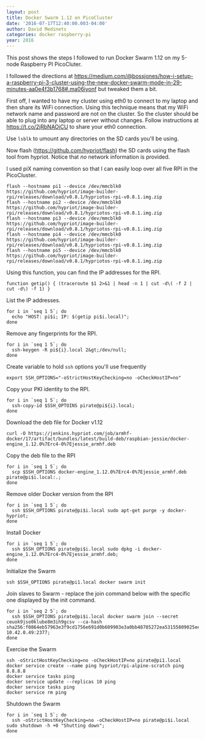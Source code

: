 ```yaml
---
layout: post
title: Docker Swarm 1.12 on PicoCluster
date: '2016-07-17T12:40:00.003-04:00'
author: David Medinets
categories: docker raspberry-pi
year: 2016
---
```


This post shows the steps I followed to run Docker Swarm 1.12 on my 5-node Raspberry PI PicoCluter.


I followed the directions at https://medium.com/@bossjones/how-i-setup-a-raspberry-pi-3-cluster-using-the-new-docker-swarm-mode-in-29-minutes-aa0e4f3b1768#.ma06iyonf but tweaked them a bit.

First off, I wanted to have my cluster using eth0 to connect to my laptop and then share its WiFi connection. Using this technique means that my WiFi network name and password are not on the cluster. So the cluster should be able to plug into any laptop or server without changes. Follow instructions at https://t.co/2jRbNAOiCU to share your eth0 connection.

Use `lsblk` to umount any directories on the SD cards you'll be using.

Now flash (https://github.com/hypriot/flash) the SD cards using the flash tool from hypriot. Notice that *no* network information is provided.

I used piX naming convention so that I can easily loop over all five RPI in the PicoCluster.

```
flash --hostname pi1 --device /dev/mmcblk0 https://github.com/hypriot/image-builder-rpi/releases/download/v0.8.1/hypriotos-rpi-v0.8.1.img.zip
flash --hostname pi2 --device /dev/mmcblk0 https://github.com/hypriot/image-builder-rpi/releases/download/v0.8.1/hypriotos-rpi-v0.8.1.img.zip
flash --hostname pi3 --device /dev/mmcblk0 https://github.com/hypriot/image-builder-rpi/releases/download/v0.8.1/hypriotos-rpi-v0.8.1.img.zip
flash --hostname pi4 --device /dev/mmcblk0 https://github.com/hypriot/image-builder-rpi/releases/download/v0.8.1/hypriotos-rpi-v0.8.1.img.zip
flash --hostname pi5 --device /dev/mmcblk0 https://github.com/hypriot/image-builder-rpi/releases/download/v0.8.1/hypriotos-rpi-v0.8.1.img.zip
```

Using this function, you can find the IP addresses for the RPI.

```
function getip() { (traceroute $1 2>&1 | head -n 1 | cut -d\( -f 2 | cut -d\) -f 1) }
```

List the IP addresses.

```
for i in `seq 1 5`; do
  echo "HOST: pi$i; IP: $(getip pi$i.local)";
done
```

Remove any fingerprints for the RPI.

```
for i in `seq 1 5`; do
  ssh-keygen -R pi${i}.local 2&gt;/dev/null;
done
```

Create variable to hold `ssh` options you'll use frequently

```
export SSH_OPTIONS="-oStrictHostKeyChecking=no -oCheckHostIP=no"
```

Copy your PKI identity to the RPI.

```
for i in `seq 1 5`; do
  ssh-copy-id $SSH_OPTOINS pirate@pi${i}.local;
done
```

Download the deb file for Docker v1.12

```
curl -O https://jenkins.hypriot.com/job/armhf-docker/17/artifact/bundles/latest/build-deb/raspbian-jessie/docker-engine_1.12.0%7Erc4-0%7Ejessie_armhf.deb
```

Copy the deb file to the RPI

```
for i in `seq 1 5`; do
  scp $SSH_OPTIONS docker-engine_1.12.0%7Erc4-0%7Ejessie_armhf.deb pirate@pi$i.local:.;
done
```

Remove older Docker version from the RPI

```
for i in `seq 1 5`; do
  ssh $SSH_OPTIONS pirate@pi$i.local sudo apt-get purge -y docker-hypriot;
done
```

Install Docker

```
for i in `seq 1 5`; do
  ssh $SSH_OPTIONS pirate@pi$i.local sudo dpkg -i docker-engine_1.12.0%7Erc4-0%7Ejessie_armhf.deb;
done
```

Initialize the Swarm

```
ssh $SSH_OPTIONS pirate@pi1.local docker swarm init
```

Join slaves to Swarm - replace the join command below with the specific one displayed by the init command.


```
for i in `seq 2 5`; do
  ssh $SSH_OPTIONS pirate@pi$i.local docker swarm join --secret ceuok9jso0klube8m3ih9gcsv --ca-hash sha256:f0864eb57963e3f9cd1756e691d0b609903e3a0bb48785272ea53155809025ee 10.42.0.49:2377;
done
```

Exercise the Swarm

```
ssh -oStrictHostKeyChecking=no -oCheckHostIP=no pirate@pi1.local
docker service create --name ping hypriot/rpi-alpine-scratch ping 8.8.8.8
docker service tasks ping
docker service update --replicas 10 ping
docker service tasks ping
docker service rm ping
```

Shutdown the Swarm

```
for i in `seq 1 5`; do
  ssh -oStrictHostKeyChecking=no -oCheckHostIP=no pirate@pi$i.local sudo shutdown -h +0 "Shutting down";
done
```
